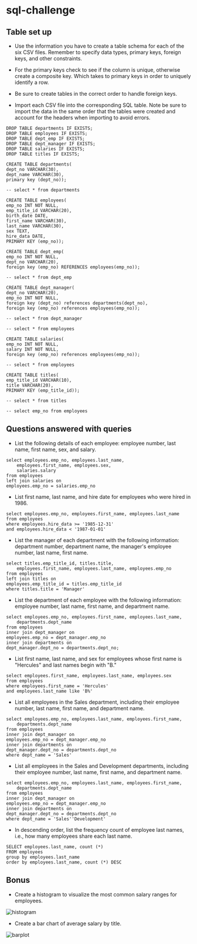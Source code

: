 # sql-challenge
## Table set up
* Use the information you have to create a table schema for each of the six CSV files. Remember to specify data types, primary keys, foreign keys, and other constraints.

* For the primary keys check to see if the column is unique, otherwise create a composite key. Which takes to primary keys in order to uniquely identify a row.
* Be sure to create tables in the correct order to handle foreign keys.
* Import each CSV file into the corresponding SQL table. Note be sure to import the data in the same order that the tables were created and account for the headers when importing to avoid errors.
```
DROP TABLE departments IF EXISTS;
DROP TABLE employees IF EXISTS;
DROP TABLE dept_emp IF EXISTS;
DROP TABLE dept_manager IF EXISTS;
DROP TABLE salaries IF EXISTS;
DROP TABLE titles IF EXISTS;

CREATE TABLE departments(
dept_no VARCHAR(30),
dept_name VARCHAR(30),
primary key (dept_no));

-- select * from departments

CREATE TABLE employees(
emp_no INT NOT NULL,
emp_title_id VARCHAR(20),
birth_date DATE,
first_name VARCHAR(30),
last_name VARCHAR(30),
sex TEXT,
hire_data DATE,
PRIMARY KEY (emp_no));

CREATE TABLE dept_emp(
emp_no INT NOT NULL,
dept_no VARCHAR(20),
foreign key (emp_no) REFERENCES employees(emp_no));

-- select * from dept_emp

CREATE TABLE dept_manager(
dept_no VARCHAR(20),
emp_no INT NOT NULL,
foreign key (dept_no) references departments(dept_no),
foreign key (emp_no) references employees(emp_no));

-- select * from dept_manager

-- select * from employees

CREATE TABLE salaries(
emp_no INT NOT NULL,
salary INT NOT NULL,
foreign key (emp_no) references employees(emp_no));

-- select * from employees

CREATE TABLE titles(
emp_title_id VARCHAR(10),
title VARCHAR(20),
PRIMARY KEY (emp_title_id));

-- select * from titles

-- select emp_no from employees
```
## Questions answered with queries

* List the following details of each employee: employee number, last name, first name, sex, and salary.
```
select employees.emp_no, employees.last_name,
	employees.first_name, employees.sex,
	salaries.salary
from employees
left join salaries on
employees.emp_no = salaries.emp_no
```

* List first name, last name, and hire date for employees who were hired in 1986.

```
select employees.emp_no, employees.first_name, employees.last_name
from employees
where employees.hire_data >= '1985-12-31'
and employees.hire_data < '1987-01-01'
```

* List the manager of each department with the following information: department number, department name, the manager's employee number, last name, first name.

```
select titles.emp_title_id, titles.title,
	employees.first_name, employees.last_name, employees.emp_no
from employees
left join titles on 
employees.emp_title_id = titles.emp_title_id
where titles.title = 'Manager'
```

* List the department of each employee with the following information: employee number, last name, first name, and department name.
```
select employees.emp_no, employees.first_name, employees.last_name,
	departments.dept_name
from employees
inner join dept_manager on
employees.emp_no = dept_manager.emp_no
inner join departments on
dept_manager.dept_no = departments.dept_no;
```

* List first name, last name, and sex for employees whose first name is "Hercules" and last names begin with "B."

```
select employees.first_name, employees.last_name, employees.sex
from employees
where employees.first_name = 'Hercules'
and employees.last_name like 'B%'
```

* List all employees in the Sales department, including their employee number, last name, first name, and department name.

```
select employees.emp_no, employees.last_name, employees.first_name,
	departments.dept_name
from employees
inner join dept_manager on
employees.emp_no = dept_manager.emp_no
inner join departments on 
dept_manager.dept_no = departments.dept_no
where dept_name = 'Sales'
```

* List all employees in the Sales and Development departments, including their employee number, last name, first name, and department name.

```
select employees.emp_no, employees.last_name, employees.first_name,
	departments.dept_name
from employees
inner join dept_manager on
employees.emp_no = dept_manager.emp_no
inner join departments on 
dept_manager.dept_no = departments.dept_no
where dept_name = 'Sales''Development'
```

* In descending order, list the frequency count of employee last names, i.e., how many employees share each last name.
```
SELECT employees.last_name, count (*)
FROM employees
group by employees.last_name
order by employees.last_name, count (*) DESC
```

## Bonus
* Create a histogram to visualize the most common salary ranges for employees.

![histogram](https://github.com/kmanning1224/sql-challenge/blob/master/EmployeeSQL/histogram_averages.png)

* Create a bar chart of average salary by title.

![barplot](https://github.com/kmanning1224/sql-challenge/blob/master/EmployeeSQL/barplot_salary_average.png)
